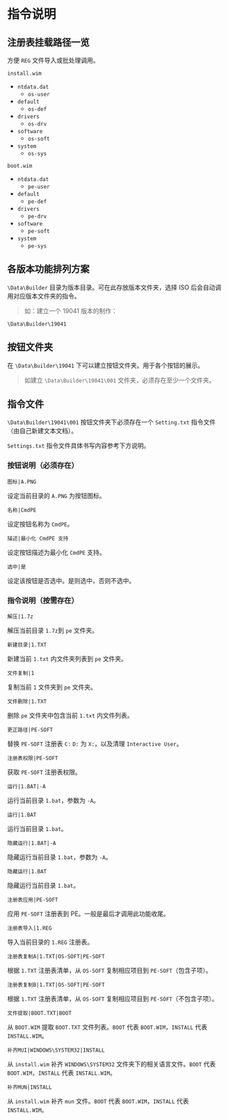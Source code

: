 # 指令说明

## 注册表挂载路径一览

方便 `REG` 文件导入或批处理调用。

`install.wim`
- `ntdata.dat`
  - `os-user`
- `default`
  - `os-def`
- `drivers`
  - `os-drv`
- `software`
  - `os-soft`
- `system`
  - `os-sys`

`boot.wim`
- `ntdata.dat`
  - `pe-user`
- `default`
  - `pe-def`
- `drivers`
  - `pe-drv`
- `software`
  - `pe-soft`
- `system`
  - `pe-sys`

## 各版本功能排列方案

`\Data\Builder` 目录为版本目录。可在此存放版本文件夹，选择 ISO 后会自动调用对应版本文件夹的指令。

> 如：建立一个 19041 版本的制作：

```
\Data\Builder\19041
```

## 按钮文件夹

在 `\Data\Builder\19041` 下可以建立按钮文件夹。用于各个按钮的展示。

> 如建立 `\Data\Builder\19041\001` 文件夹，必须存在至少一个文件夹。

## 指令文件

`\Data\Builder\19041\001` 按钮文件夹下必须存在一个 `Setting.txt` 指令文件（由自己新建文本文档）。

`Settings.txt` 指令文件具体书写内容参考下方说明。

### 按钮说明（必须存在）

```
图标|A.PNG
```
设定当前目录的 `A.PNG` 为按钮图标。

```
名称|CmdPE
```
设定按钮名称为 `CmdPE`。

```
描述|最小化 CmdPE 支持
```
设定按钮描述为最小化 `CmdPE` 支持。

```
选中|是
```
设定该按钮是否选中。是则选中，否则不选中。

### 指令说明（按需存在）

```
解压|1.7z
```
解压当前目录 `1.7z`到 `pe` 文件夹。

```
新建目录|1.TXT
```
新建当前 `1.txt` 内文件夹列表到 `pe` 文件夹。

```
文件复制|1
```
复制当前 `1` 文件夹到 `pe` 文件夹。

```
文件删除|1.TXT
```
删除 `pe` 文件夹中包含当前 `1.txt` 内文件列表。

```
更正路径|PE-SOFT
```
替换 `PE-SOFT` 注册表 `C:` `D:` 为 `X:`，以及清理 `Interactive User`。

```
注册表权限|PE-SOFT
```
获取 `PE-SOFT` 注册表权限。

```
运行|1.BAT|-A
```
运行当前目录 `1.bat`，参数为 `-A`。

```
运行|1.BAT
```
运行当前目录 `1.bat`。

```
隐藏运行|1.BAT|-A
```
隐藏运行当前目录 `1.bat`，参数为 `-A`。

```
隐藏运行|1.BAT
```
隐藏运行当前目录 `1.bat`。

```
注册表应用|PE-SOFT
```
应用 `PE-SOFT` 注册表到 PE。一般是最后才调用此功能收尾。

```
注册表导入|1.REG
```
导入当前目录的 `1.REG` 注册表。

```
注册表复制A|1.TXT|OS-SOFT|PE-SOFT
```
根据 `1.TXT` 注册表清单，从 `OS-SOFT` 复制相应项目到 `PE-SOFT`（包含子项）。

```
注册表复制B|1.TXT|OS-SOFT|PE-SOFT
```
根据 `1.TXT` 注册表清单，从 `OS-SOFT` 复制相应项目到 `PE-SOFT`（不包含子项）。

```
文件提取|BOOT.TXT|BOOT
```
从 `BOOT.WIM` 提取 `BOOT.TXT` 文件列表。`BOOT` 代表 `BOOT.WIM`，`INSTALL` 代表 `INSTALL.WIM`。

```
补齐MUI|WINDOWS\SYSTEM32|INSTALL
```
从 `install.wim` 补齐 `WINDOWS\SYSTEM32` 文件夹下的相关语言文件。`BOOT` 代表 `BOOT.WIM`，`INSTALL` 代表 `INSTALL.WIM`。

```
补齐MUN|INSTALL
```
从 `install.wim` 补齐 `mun` 文件。`BOOT` 代表 `BOOT.WIM`，`INSTALL` 代表 `INSTALL.WIM`。